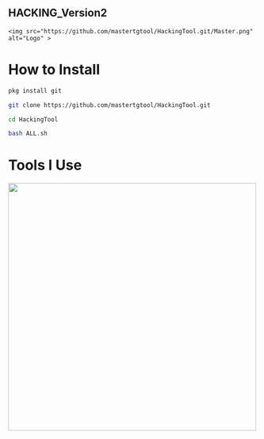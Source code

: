 ## HACKING_Version2

    <img src="https://github.com/mastertgtool/HackingTool.git/Master.png" alt="Logo" >
  </a>

# How to Install
```sh
pkg install git
```
```sh
git clone https://github.com/mastertgtool/HackingTool.git
```
```sh
cd HackingTool
```
```sh
bash ALL.sh
```
 
# Tools I Use
<img width="500" src="https://www.stevemar.net/images/generic/bash.png"/>
